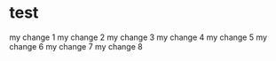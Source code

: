 test
====

my change 1
my change 2
my change 3
my change 4
my change 5
my change 6
my change 7
my change 8
